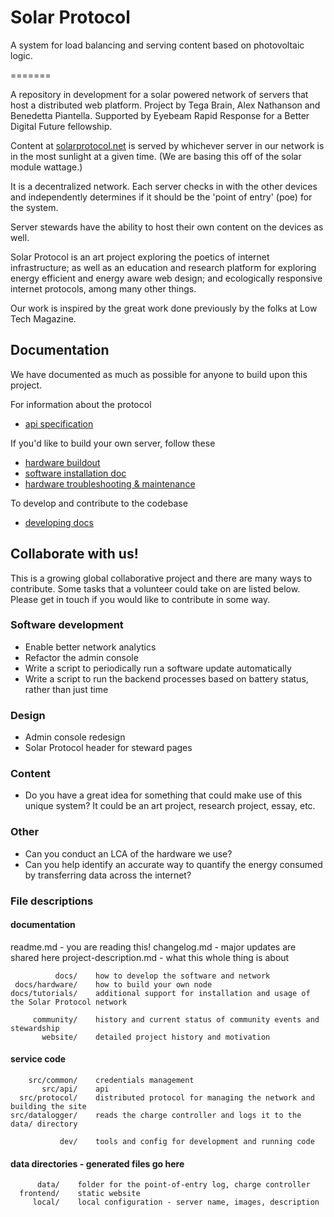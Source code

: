 # Solar Protocol

A system for load balancing and serving content based on photovoltaic logic.

=======

A repository in development for a solar powered network of servers that host a distributed web platform. Project by Tega Brain, Alex Nathanson and Benedetta Piantella. Supported by Eyebeam Rapid Response for a Better Digital Future fellowship.

Content at <a href="http://www.solarprotocol.net">solarprotocol.net</a> is served by whichever server in our network is in the most sunlight at a given time. (We are basing this off of the solar module wattage.)

It is a decentralized network. Each server checks in with the other devices and independently determines if it should be the 'point of entry' (poe) for the system.

Server stewards have the ability to host their own content on the devices as well.

Solar Protocol is an art project exploring the poetics of internet infrastructure; as well as an education and research platform for exploring energy efficient and energy aware web design; and ecologically responsive internet protocols, among many other things.

Our work is inspired by the great work done previously by the folks at Low Tech Magazine.

## Documentation

We have documented as much as possible for anyone to build upon this project.

For information about the protocol

* [api specification](docs/api.md)

If you'd like to build your own server, follow these

* [hardware buildout](https://docs.google.com/document/d/1hdcTf9xUmsjRPd3waJEkQf1Bjive8Z6RmyWv_p5n8Is/edit)
* [software installation doc](docs/installation.md)
* [hardware troubleshooting & maintenance](docs/hardware-troubleshooting-and-maintenance.md)

To develop and contribute to the codebase

* [developing docs](docs/developing.md)

## Collaborate with us!

This is a growing global collaborative project and there are many ways to contribute. Some tasks that a volunteer could take on are listed below. Please get in touch if you would like to contribute in some way.

### Software development

* Enable better network analytics
* Refactor the admin console
* Write a script to periodically run a software update automatically
* Write a script to run the backend processes based on battery status, rather than just time

### Design

* Admin console redesign
* Solar Protocol header for steward pages

### Content

* Do you have a great idea for something that could make use of this unique system? It could be an art project, research project, essay, etc.

### Other

* Can you conduct an LCA of the hardware we use?
* Can you help identify an accurate way to quantify the energy consumed by transferring data across the internet?

### File descriptions

#### documentation

readme.md              - you are reading this!
changelog.md           - major updates are shared here
project-description.md - what this whole thing is about

              docs/    how to develop the software and network
     docs/hardware/    how to build your own node
    docs/tutorials/    additional support for installation and usage of the Solar Protocol network

         community/    history and current status of community events and stewardship
           website/    detailed project history and motivation

#### service code
           
        src/common/    credentials management
           src/api/    api
      src/protocol/    distributed protocol for managing the network and building the site
    src/datalogger/    reads the charge controller and logs it to the data/ directory

               dev/    tools and config for development and running code

#### data directories - generated files go here

          data/    folder for the point-of-entry log, charge controller
      frontend/    static website
         local/    local configuration - server name, images, description

